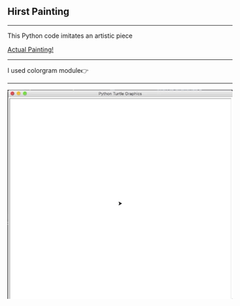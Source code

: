 <h2>Hirst Painting</h2>
<hr>
<p>This Python code imitates an artistic piece</p>
<a href='https://www.artsy.net/artist-series/damien-hirst-spots'>Actual Painting!</a>
<hr>
<span>I used colorgram module👉 <span><a href='https://pypi.org/project/colorgram.py/'Colorgram.py!</a>
<hr>
<img src='hirst_painting.gif' alt=hirst_painting/>
